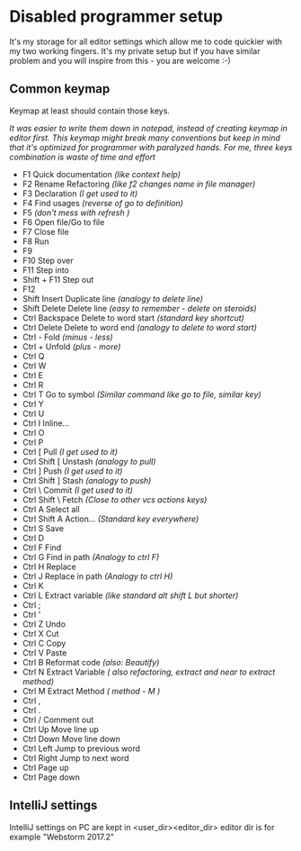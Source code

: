 # Disabled programmer setup
It's my storage for all editor settings which allow me to code quickier with my two working fingers.
It's my private setup but if you have similar problem and you will inspire from this - you are welcome :-)

## Common keymap
Keymap at least should contain those keys. 

*It was easier to write them down in notepad, instead of creating keymap in editor first. This keymap might break many conventions
but keep in mind that it's optimized for programmer with paralyzed hands. For me, three keys combination is waste of time and effort*

 * F1               Quick documentation *(like context help)*
 * F2               Rename Refactoring *(like f2 changes name in file manager)*
 * F3               Declaration *(I get used to it)*
 * F4               Find usages *(reverse of go to definition)*
 * F5               *(don't mess with refresh )*
 * F6               Open file/Go to file
 * F7               Close file
 * F8               Run
 * F9
 * F10              Step over
 * F11              Step into
 * Shift + F11      Step out
 * F12
 * Shift Insert     Duplicate line *(analogy to delete line)*
 * Shift Delete     Delete line *(easy to remember - delete on steroids)*
 * Ctrl Backspace   Delete to word start *(standard key shortcut)*
 * Ctrl Delete      Delete to word end *(analogy to delete to word start)*
 * Ctrl -           Fold *(minus - less)*
 * Ctrl +           Unfold *(plus - more)*
 * Ctrl Q           
 * Ctrl W
 * Ctrl E
 * Ctrl R           
 * Ctrl T           Go to symbol *(Similar command like go to file, similar key)*
 * Ctrl Y
 * Ctrl U
 * Ctrl I           Inline...
 * Ctrl O
 * Ctrl P
 * Ctrl \[          Pull *(I get used to it)*
 * Ctrl Shift \[    Unstash *(analogy to pull)*
 * Ctrl \]          Push *(I get used to it)*
 * Ctrl Shift \]    Stash *(analogy to push)*
 * Ctrl \\          Commit *(I get used to it)*
 * Ctrl Shift \\    Fetch *(Close to other vcs actions keys)*    
 * Ctrl A           Select all
 * Ctrl Shift A     Action... *(Standard key everywhere)*
 * Ctrl S           Save
 * Ctrl D           
 * Ctrl F           Find 
 * Ctrl G           Find in path *(Analogy to ctrl F)*
 * Ctrl H           Replace
 * Ctrl J           Replace in path *(Analogy to ctrl H)*
 * Ctrl K
 * Ctrl L           Extract variable *(like standard alt shift L but shorter)*
 * Ctrl ;
 * Ctrl '
 * Ctrl Z           Undo
 * Ctrl X           Cut
 * Ctrl C           Copy
 * Ctrl V           Paste
 * Ctrl B           Reformat code *(also: Beautify)*
 * Ctrl N           Extract Variable *( also refactoring, extract and near to extract method)*
 * Ctrl M           Extract Method *( method - M )*
 * Ctrl ,
 * Ctrl .
 * Ctrl /           Comment out
 * Ctrl Up          Move line up
 * Ctrl Down        Move line down
 * Ctrl Left        Jump to previous word
 * Ctrl Right       Jump to next word
 * Ctrl Page up
 * Ctrl Page down

## IntelliJ settings
IntelliJ settings on PC are kept in <user_dir>\<editor_dir>
editor dir is for example "Webstorm 2017.2"
